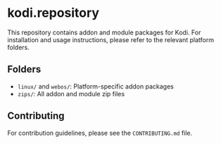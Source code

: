 # kodi.repository

This repository contains addon and module packages for Kodi. For installation and usage instructions, please refer to the relevant platform folders.

## Folders
- `linux/` and `webos/`: Platform-specific addon packages
- `zips/`: All addon and module zip files

## Contributing
For contribution guidelines, please see the `CONTRIBUTING.md` file.
